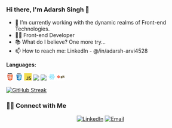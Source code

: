 ### Hi there, I'm Adarsh Singh 👋
- 🔭 I’m currently working with the dynamic realms of Front-end Technologies.
- 👨‍💻 Front-end Developer
- 📚 What do I believe? One more try...
- 📫 How to reach me: LinkedIn - @/in/adarsh-arvi4528


**Languages:**  

<code><img height="20" src="https://raw.githubusercontent.com/github/explore/80688e429a7d4ef2fca1e82350fe8e3517d3494d/topics/html/html.png"></code>
<code><img height="20" src="https://raw.githubusercontent.com/github/explore/80688e429a7d4ef2fca1e82350fe8e3517d3494d/topics/css/css.png"></code>
<code><img height="20" src="https://raw.githubusercontent.com/github/explore/80688e429a7d4ef2fca1e82350fe8e3517d3494d/topics/javascript/javascript.png"></code>
<code><img height="20" src="https://raw.githubusercontent.com/github/explore/80688e429a7d4ef2fca1e82350fe8e3517d3494d/topics/javascript/java.png"></code>
<code><img height="20" src="https://raw.githubusercontent.com/github/explore/80688e429a7d4ef2fca1e82350fe8e3517d3494d/topics/javascript/python.png"></code>
<code><img height="20" src="https://raw.githubusercontent.com/github/explore/80688e429a7d4ef2fca1e82350fe8e3517d3494d/topics/react/react.png"></code>
<code><img height="20" src="https://raw.githubusercontent.com/github/explore/80688e429a7d4ef2fca1e82350fe8e3517d3494d/topics/git/git.png"></code>




[![GitHub Streak](https://streak-stats.demolab.com/?user=atul-me)](https://git.io/streak-stats)

<h3> 🤝🏻 Connect with Me </h3>

<p align="center">
 <!-- <a href="https://www.adityavsingh.com/"><img alt="Website" src="https://img.shields.io/badge/Website-www.adityavsingh.com-blue?style=flat-square&logo=google-chrome"></a> -->
<a href="https://www.linkedin.com/in/adarsh-arvi4528/"><img alt="LinkedIn" src="https://img.shields.io/badge/LinkedIn-Atul-blue?style=flat-square&logo=linkedin"></a>
<a href="mailto:adarsh.arvi45@gmail.com"><img alt="Email" src="https://img.shields.io/badge/Email-atulkur1999@gmail.com-blue?style=flat-square&logo=gmail"></a>
</p>


<!--
**Atul-me/Atul-me** is a ✨ _special_ ✨ repository because its `README.md` (this file) appears on your GitHub profile.

Here are some ideas to get you started:
![Atul's GitHub stats](https://github-readme-stats.vercel.app/api?username=atul-me&show_icons=true&theme=gradient)

[![Top Langs](https://github-readme-stats.vercel.app/api/top-langs/?username=atul-me&layout=donut-vertical)](https://github.com/atul-me/github-readme-stats)

- 🌱 I’m currently learning ...
- 👯 I’m looking to collaborate on ...
- 🤔 I’m looking for help with ...
- 💬 Ask me about ...
- 📫 How to reach me: 
- 😄 Pronouns: ...
- ⚡ Fun fact: ...
-->
